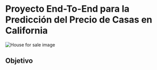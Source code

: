 # Proyecto End-To-End para la Predicción del Precio de Casas en California

![House for sale image](https://monitor-media.s3.us-west-1.amazonaws.com/media/fotos/detalle/2021/05/26/aaa.jpg)

## Objetivo

